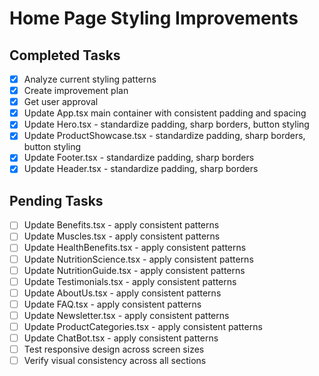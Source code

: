 # Home Page Styling Improvements

## Completed Tasks
- [x] Analyze current styling patterns
- [x] Create improvement plan
- [x] Get user approval
- [x] Update App.tsx main container with consistent padding and spacing
- [x] Update Hero.tsx - standardize padding, sharp borders, button styling
- [x] Update ProductShowcase.tsx - standardize padding, sharp borders, button styling
- [x] Update Footer.tsx - standardize padding, sharp borders
- [x] Update Header.tsx - standardize padding, sharp borders

## Pending Tasks
- [ ] Update Benefits.tsx - apply consistent patterns
- [ ] Update Muscles.tsx - apply consistent patterns
- [ ] Update HealthBenefits.tsx - apply consistent patterns
- [ ] Update NutritionScience.tsx - apply consistent patterns
- [ ] Update NutritionGuide.tsx - apply consistent patterns
- [ ] Update Testimonials.tsx - apply consistent patterns
- [ ] Update AboutUs.tsx - apply consistent patterns
- [ ] Update FAQ.tsx - apply consistent patterns
- [ ] Update Newsletter.tsx - apply consistent patterns
- [ ] Update ProductCategories.tsx - apply consistent patterns
- [ ] Update ChatBot.tsx - apply consistent patterns
- [ ] Test responsive design across screen sizes
- [ ] Verify visual consistency across all sections
